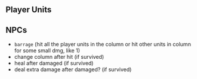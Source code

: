 

## Player Units


## NPCs

- `barrage` (hit all the player units in the column or hit other units in column for some small dmg, like 1)
- change column after hit (if survived)
- heal after damaged (if survived)
- deal extra damage after damaged? (if survived)
